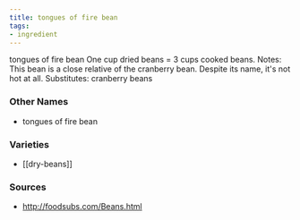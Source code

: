 ```yaml
---
title: tongues of fire bean
tags:
- ingredient
---
```

tongues of fire bean One cup dried beans = 3 cups cooked beans. Notes: This bean is a close relative of the cranberry bean. Despite its name, it's not hot at all. Substitutes: cranberry beans

### Other Names

* tongues of fire bean

### Varieties

* [[dry-beans]]

### Sources
* http://foodsubs.com/Beans.html
